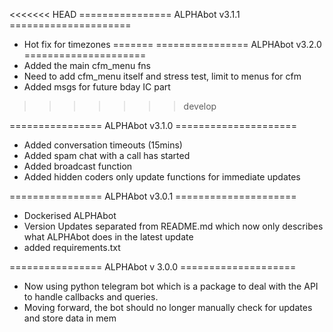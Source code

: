 <<<<<<< HEAD
================ ALPHAbot v3.1.1 =====================
- Hot fix for timezones
=======
================ ALPHAbot v3.2.0 =====================
- Added the main cfm_menu fns
- Need to add cfm_menu itself and stress test, limit to menus for cfm
- Added msgs for future bday IC part
>>>>>>> develop

================ ALPHAbot v3.1.0 =====================
- Added conversation timeouts (15mins)
- Added spam chat with a call has started
- Added broadcast function
- Added hidden coders only update functions for immediate updates

================ ALPHAbot v3.0.1 =====================
- Dockerised ALPHAbot
- Version Updates separated from README.md which now only describes what ALPHAbot does in the latest update
- added requirements.txt

================ ALPHAbot v 3.0.0 ====================
- Now using python telegram bot which is a package to deal with the API to handle callbacks and queries.
- Moving forward, the bot should no longer manually check for updates and store data in mem